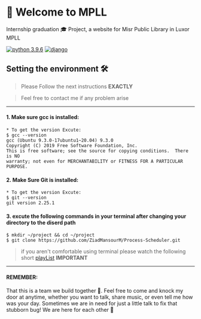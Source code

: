 # 👋 Welcome to MPLL
Internship graduation 🎓 Project, a website for Misr Public Library in Luxor MPLL

[![python 3.9.6](https://img.shields.io/badge/python-v3.9.6-<COLOR>.svg)](https://shields.io/)
[![django](https://img.shields.io/badge/django-v3.2.6-1EAEDB.svg)](https://www.djangoproject.com/)

Setting the environment 🛠
--------------------------
> Please Follow the next instructions **EXACTLY**

> Feel free to contact me if any problem arise

---------------------------------------------------------------

#### 1. Make sure gcc is installed:

```console
* To get the version Excute:
$ gcc --version
gcc (Ubuntu 9.3.0-17ubuntu1~20.04) 9.3.0
Copyright (C) 2019 Free Software Foundation, Inc.
This is free software; see the source for copying conditions.  There is NO
warranty; not even for MERCHANTABILITY or FITNESS FOR A PARTICULAR PURPOSE.
```

#### 2. Make Sure Git is installed:
```console
* To get the version Excute:
$ git --version
git version 2.25.1
```

#### 3. excute the following commands in your terminal after changing your directory to the diserd path

```console
$ mkdir ~/project && cd ~/project
$ git clone https://github.com/ZiadMansourM/Process-Scheduler.git
```
> if you aren't comfortable using terminal please watch the following short [playList](https://youtube.com/playlist?list=PLDoPjvoNmBAxzNO8ixW83Sf8FnLy_MkUT) **IMPORTANT**

---------------------------------------------------------------
#### REMEMBER:

That this is a team we build together 💪. Feel free to come and knock my door at anytime, whether you want to talk, share music, or even tell me how was your day. Sometimes we are in need for just a little talk to fix that stubborn bug! We are here for each other 🐾
